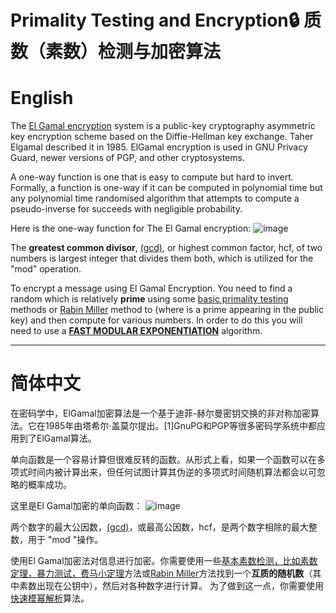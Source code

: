 # Primality Testing and Encryption🔒 质数（素数）检测与加密算法
English
====
The [El Gamal encryption](https://en.wikipedia.org/wiki/ElGamal_encryption) system is a public-key cryptography asymmetric key encryption scheme based on the Diffie-Hellman key exchange. Taher Elgamal described it in 1985. ElGamal encryption is used in GNU Privacy Guard, newer versions of PGP, and other cryptosystems. 

A one-way function is one that is easy to compute but hard to invert. Formally, a function is one-way if it can be computed in polynomial time but any polynomial time randomised algorithm that attempts to compute a pseudo-inverse for succeeds with negligible probability.

Here is the one-way function for The El Gamal encryption:
![image](https://github.com/Ray7788/PrimalityTesting-Encryption/assets/87214670/6bd85df1-d4b1-4afc-86f8-b4a7f3285978)

The **greatest common divisor**, [(gcd)](gcd.py), or highest common factor, hcf, of two numbers is largest integer that divides them both, which is utilized for the "mod" operation.

To encrypt a message using El Gamal Encryption. You need to find a random which is relatively **prime** using some [basic primality testing](prime_check.py) methods or [Rabin Miller](Rabin_Miller.py) method to (where is a prime appearing in the public key) and then compute for various numbers. 
In order to do this you will need to use a [**FAST MODULAR EXPONENTIATION**](fast_modular.py) algorithm.

----------------
简体中文
====
在密码学中，ElGamal加密算法是一个基于迪菲-赫尔曼密钥交换的非对称加密算法。它在1985年由塔希尔·盖莫尔提出。[1]GnuPG和PGP等很多密码学系统中都应用到了ElGamal算法。

单向函数是一个容易计算但很难反转的函数。从形式上看，如果一个函数可以在多项式时间内被计算出来，但任何试图计算其伪逆的多项式时间随机算法都会以可忽略的概率成功。

这里是El Gamal加密的单向函数：
![image](https://github.com/Ray7788/PrimalityTesting-Encryption/assets/87214670/6bd85df1-d4b1-4afc-86f8-b4a7f3285978)

两个数字的最大公因数，[(gcd)](gcd.py)，或最高公因数，hcf，是两个数字相除的最大整数，用于 "mod "操作。

使用El Gamal加密法对信息进行加密。你需要使用一些[基本素数检测，比如素数定理，暴力测试，费马小定理](prim_check.py)方法或[Rabin Miller](Rabin_Miller.py)方法找到一个**互质的随机数**（其中素数出现在公钥中），然后对各种数字进行计算。
为了做到这一点，你需要使用[快速模幂解析](fast_modular.py)算法。
